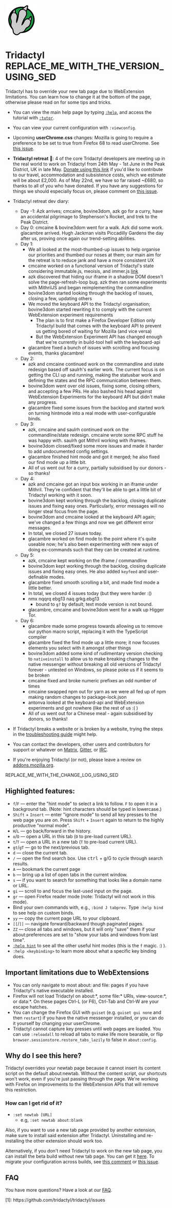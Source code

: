 ![Tridactyl logo](logo/Tridactyl_100px.png)

# Tridactyl REPLACE_ME_WITH_THE_VERSION_USING_SED

Tridactyl has to override your new tab page due to WebExtension limitations. You can learn how to change it at the bottom of the page, otherwise please read on for some tips and tricks.

-   You can view the main help page by typing [`:help`][help], and access the tutorial with [`:tutor`][tutor].

-   You can view your current configuration with `:viewconfig`.

-   Upcoming **userChrome.css** changes: Mozilla is going to require a preference to be set to true from Firefox 68 to read userChrome. See [this issue](https://github.com/tridactyl/tridactyl/issues/1572).

-   **Tridactyl retreat** 👀: 4 of the core Tridactyl developers are meeting up in the real world to work on Tridactyl from 24th May - 1st June in the Peak District, UK in late May. [Donate using this link](https://www.paypal.com/cgi-bin/webscr?cmd=_s-xclick&hosted_button_id=7JQHV4N2YZCTY) if you'd like to contribute to our travel, accommodation and subsistence costs, which we estimate will be about £2,000. As of May 22nd, we have so far raised ~£680, so thanks to all of you who have donated. If you have any suggestions for things we should especially focus on, please comment on [this issue](https://github.com/tridactyl/tridactyl/issues/1379).

-   Tridactyl retreat dev diary:

    -   Day -1: Azk arrives; cmcaine, bovine3dom, azk go for a curry, have an accidental pilgrimage to Stephenson's Rocket, and trek to the Peak District.
    -   Day 0: cmcaine & bovine3dom went for a walk. Azk did some work. glacambre arrived. Hugh Jackman visits Piccadilly Gardens the day after us, proving once again our trend-setting abilities.
    -   Day 1:
        -   We all looked at the most-thumbed-up issues to help organise our priorities and thumbed our noses at them; our main aim for the retreat is to reduce jank and have a more consistent UX
        -   cmcaine worked on a functional version of Tridactyl's state considering immutable.js, meoisis, and immer.js [link](https://github.com/cmcaine/tridactyl-2-experiments)
        -   azk discovered that hiding our iframe in a shadow DOM doesn't solve the page-refresh-loop bug. azk then ran some experiments with MithrilJS and began reimplementing the commandline
        -   bovine3dom started looking through the backlog of issues, closing a few, updating others
        -   We moved the keyboard API to the Tridactyl organisation; bovine3dom started rewriting it to comply with the current WebExtension experiment requirements
            -   The plan is to first make a Firefox Developer Edition only Tridactyl build that comes with the keyboard API to prevent us getting bored of waiting for Mozilla (and vice versa)
            -   But the WebExtension Experiment API has changed enough that we're currently in build-tool hell with the keyboard-api
        -   glacambre fixed a bunch of issues with scrolling and focusing events, thanks glacambre!
    -   Day 2:
        -   azk and cmcaine continued work on the commandline and state redesign based off saulrh's earlier work. The current focus is on getting the CLI up and running, making the statusbar work and defining the states and the RPC communication between them.
        -   bovine3dom went over old issues, fixing some, closing others, and accepting a few PRs. He also bashed his head against WebExtension Experiments for the keyboard API but didn't make any progress.
        -   glacambre fixed some issues from the backlog and started work on turning hintmode into a real mode with user-configurable binds.
    -   Day 3:
        -   azk, cmcaine and saulrh continued work on the commandline/state redesign. cmcaine wrote some RPC stuff he was happy with. saulrh got Mithril working with iframes.
        -   bovine3dom closed/fixed some more issues and made it harder to add undocumented config settings.
        -   glacambre finished hint mode and got it merged; he also fixed our find mode up a little bit.
        -   All of us went out for a curry, partially subsidised by our donors - so thanks!
    -   Day 4:
        -   azk and cmcaine got an input box working in an iframe under Mithril. They're confident that they'll be able to get a little bit of Tridactyl working with it soon.
        -   bovine3dom kept working through the backlog, closing duplicate issues and fixing easy ones. Particularly, error messages will no longer steal focus from the page.
        -   bovine3dom and cmcaine looked at the keyboard API again; we've changed a few things and now we get different error messages.
        -   In total, we closed 27 issues today.
        -   glacambre worked on find mode to the point where it's quite useable now; he's also been experimenting with new ways of doing ex-commands such that they can be created at runtime.
    -   Day 5:
        -   azk, cmcaine kept working on the iframe / commandline
        -   bovine3dom kept working through the backlog, closing duplicate issues and fixing easy ones. He also added `keyfeed` and user-definable modes.
        -   glacambre fixed smooth scrolling a bit, and made find mode a little better.
        -   In total, we closed 4 issues today (but they were harder :()
        -   nmx nqqrq ebg13 naq grkg.ebg13
            -   bound to `g?` by default; text mode version is not bound.
        -   glacambre, cmcaine and bovine3dom went for a walk up Higger Tor.
    -   Day 6:
        -   glacambre made some progress towards allowing us to remove our python macro script, replacing it with the TypeScript compiler
        -   glacambre fixed the find mode up a little more; it now focuses elements you select with it amongst other things
        -   bovine3dom added some kind of rudimentary version checking to `nativeinstall` to allow us to make breaking changes to the native messenger without breaking all old versions of Tridactyl forever - untested on Windows, so please poke us if it seems to be broken
        -   cmcaine fixed and broke numeric prefixes an odd number of times
        -   cmcaine swapped npm out for yarn as we were all fed up of npm making random changes to package-lock.json
        -   antonva looked at the keyboard-api and WebExtension experiments and got nowhere (like the rest of us :( )
        -   All of us went out for a Chinese meal - again subsidised by donors, so thanks!

*   If Tridactyl breaks a website or is broken by a website, trying the steps in the [troubleshooting guide](https://github.com/tridactyl/tridactyl/blob/master/doc/troubleshooting.md) might help.

*   You can contact the developers, other users and contributors for support or whatever on [Matrix][matrix-link], [Gitter][gitter-link], or [IRC][freenode-link].

*   If you're enjoying Tridactyl (or not), please leave a review on [addons.mozilla.org][amo].

REPLACE_ME_WITH_THE_CHANGE_LOG_USING_SED

## Highlighted features:

-   `f`/`F` — enter the "hint mode" to select a link to follow. `F` to open it in a background tab. (Note: hint characters should be typed in lowercase.)
-   `Shift` + `Insert` — enter "ignore mode" to send all key presses to the web page you are on. Press `Shift` + `Insert` again to return to the highly productive "normal mode".
-   `H`/`L` — go back/forward in the history.
-   `o`/`O` — open a URL in this tab (`O` to pre-load current URL).
-   `t`/`T` — open a URL in a new tab (`T` to pre-load current URL).
-   `gt`/`gT` — go to the next/previous tab.
-   `d` — close the current tab.
-   `/` — open the find search box. Use <kbd>ctrl</kbd> + g/G to cycle through search results.
-   `A` — bookmark the current page
-   `b` — bring up a list of open tabs in the current window.
-   `s` — if you want to search for something that looks like a domain name or URL.
-   `gi` — scroll to and focus the last-used input on the page.
-   `gr` — open Firefox reader mode (note: Tridactyl will not work in this mode).
-   Bind your own commands with, e.g., `:bind J tabprev`. Type `:help bind` to see help on custom binds.
-   `yy` — copy the current page URL to your clipboard.
-   `[[`/`]]` — navigate forward/backward though paginated pages.
-   `ZZ` — close all tabs and windows, but it will only "save" them if your about:preferences are set to "show your tabs and windows from last time".
-   [`:help hint`][help-hint] to see all the other useful hint modes (this is the `f` magic. :) ).
-   `:help <keybinding>` to learn more about what a specific key binding does.

## Important limitations due to WebExtensions

-   You can only navigate to most about: and file: pages if you have Tridactyl's native executable installed.
-   Firefox will not load Tridactyl on about:\*, some file:\* URIs, view-source:\*, or data:\*. On these pages Ctrl-L (or F6), Ctrl-Tab and Ctrl-W are your escape hatches.
-   You can change the Firefox GUI with `guiset` (e.g. `guiset gui none` and then `restart`) if you have the native messenger installed, or you can do it yourself by changing your userChrome.
-   Tridactyl cannot capture key presses until web pages are loaded. You can use `:reloadall` to reload all tabs to make life more bearable, or flip `browser.sessionstore.restore_tabs_lazily` to false in `about:config`.

## Why do I see this here?

Tridactyl overrides your newtab page because it cannot insert its content script on the default about:newtab. Without the content script, our shortcuts won't work, even if you're just passing through the page. We're working with Firefox on improvements to the WebExtension APIs that will remove this restriction.

### How can I get rid of it?

-   `:set newtab [URL]`
    -   e.g, `:set newtab about:blank`

Also, if you want to use a new tab page provided by another extension, make sure to install said extension after Tridactyl. Uninstalling and re-installing the other extension should work too.

Alternatively, if you don't need Tridactyl to work on the new tab page, you can install the beta build without new tab page. You can get it [here][nonewtablink]. To migrate your configuration across builds, see [this comment][migratelink] or [this issue](https://github.com/tridactyl/tridactyl/issues/1353#issuecomment-463094704).

## FAQ

You have more questions? Have a look at our [FAQ][faq-link].

[1]: https://github.com/tridactyl/tridactyl/issues

<div class="align-left">
[1]: https://github.com/tridactyl/tridactyl/issues<br />
</div>

[faq-link]: https://github.com/tridactyl/tridactyl#frequently-asked-questions
[help]: /static/docs/modules/_src_excmds_.html
[tutor]: /static/clippy/1-tutor.html
[help-hint]: /static/docs/modules/_src_excmds_.html#hint
[gitter-badge]: /static/badges/gitter-badge.svg
[gitter-link]: https://gitter.im/tridactyl/Lobby
[freenode-badge]: /static/badges/freenode-badge.svg
[freenode-link]: ircs://chat.freenode.net/tridactyl
[matrix-badge]: https://matrix.to/img/matrix-badge.svg
[matrix-link]: https://riot.im/app/#/room/#tridactyl:matrix.org
[amo]: https://addons.mozilla.org/en-US/firefox/addon/tridactyl-vim/reviews/
[nonewtablink]: https://tridactyl.cmcaine.co.uk/betas/nonewtab/tridactyl_no_new_tab_beta-latest.xpi
[migratelink]: https://github.com/tridactyl/tridactyl/issues/79#issuecomment-351132451
